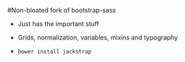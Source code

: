 #Non-bloated fork of bootstrap-sass

+ Just has the important stuff

+ Grids, normalization, variables, mixins and typography

+ `bower install jackstrap`


